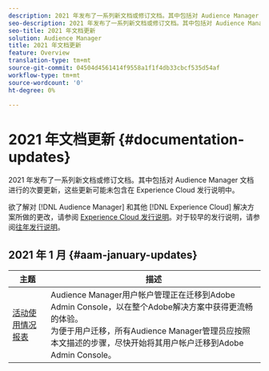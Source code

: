 ```yaml
---
description: 2021 年发布了一系列新文档或修订文档。其中包括对 Audience Manager 文档进行的次要更新，这些更新可能未包含在 Experience Cloud 发行说明中。
seo-description: 2021 年发布了一系列新文档或修订文档。其中包括对 Audience Manager 文档进行的次要更新，这些更新可能未包含在 Experience Cloud 发行说明中。
seo-title: 2021 年文档更新
solution: Audience Manager
title: 2021 年文档更新
feature: Overview
translation-type: tm+mt
source-git-commit: 04504d4561414f9558a1f1f4db33cbcf535d54af
workflow-type: tm+mt
source-wordcount: '0'
ht-degree: 0%

---
```



# 2021 年文档更新 {#documentation-updates}

2021 年发布了一系列新文档或修订文档。其中包括对 Audience Manager 文档进行的次要更新，这些更新可能未包含在 Experience Cloud 发行说明中。

欲了解对 [!DNL Audience Manager] 和其他 [!DNL Experience Cloud] 解决方案所做的更改，请参阅 [Experience Cloud 发行说明](https://docs.adobe.com/content/help/zh-Hans/release-notes/experience-cloud/current.html)。对于较早的发行说明，请参阅[往年发行说明](../docs-updates/docs-2020.md)。

## 2021 年 1 月 {#aam-january-updates}

| 主题 | 描述 |
|--- |----|
| [活动使用情况报表](/help/using/features/administration/admin-console-migration.md) | Audience Manager用户帐户管理正在迁移到Adobe Admin Console，以在整个Adobe解决方案中获得更流畅的体验。 <br> 为便于用户迁移，所有Audience Manager管理员应按照本文描述的步骤，尽快开始将其用户帐户迁移到Adobe Admin Console。 |
